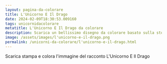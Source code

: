 ```yaml
---
layout: pagina-da-colorare
title: L'Unicorno E Il Drago
date: 2024-02-09T18:30:53.009160
tags: unicornidacolorare
metatitle: L'Unicorno E Il Drago da colorare
description: Scarica un bellissimo disegno da colorare basato sulla storia L'Unicorno E Il Drago
image: /assets/images/l'unicorno-e-il-drago.png
permalink: /unicorni-da-colorare/l'unicorno-e-il-drago.html
---
```

Scarica stampa e colora l'immagine del racconto L'Unicorno E Il Drago
